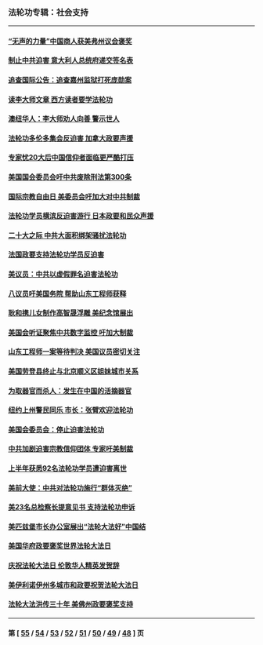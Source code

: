 ### 法轮功专辑：社会支持
---
#### [“无声的力量”中国商人获美弗州议会褒奖](../../pages/nf4386/n13941208.md?03150430) 
#### [制止中共迫害 意大利人总统府递交签名表](../../pages/nf4386/n13933726.md?03150430) 
#### [追查国际公告：追查嘉州监狱打死庞勋案](../../pages/nf4386/n13933461.md?03150430) 
#### [读李大师文章 西方读者要学法轮功](../../pages/nf4386/n13925142.md?03150430) 
#### [澳纽华人：李大师劝人向善 警示世人](../../pages/nf4386/n13924146.md?03150430) 
#### [法轮功多伦多集会反迫害 加拿大政要声援](../../pages/nf4386/n13881303.md?03150430) 
#### [专家忧20大后中国信仰者面临更严酷打压](../../pages/nf4386/n13874993.md?03150430) 
#### [美国国会委员会吁中共废除刑法第300条](../../pages/nf4386/n13868121.md?03150430) 
#### [国际宗教自由日 美委员会吁加大对中共制裁](../../pages/nf4386/n13855021.md?03150430) 
#### [法轮功学员横滨反迫害游行 日本政要和民众声援](../../pages/nf4386/n13847132.md?03150430) 
#### [二十大之际 中共大面积绑架骚扰法轮功](../../pages/nf4386/n13846381.md?03150430) 
#### [法国政要支持法轮功学员反迫害](../../pages/nf4386/n13841970.md?03150430) 
#### [美议员：中共以虚假罪名迫害法轮功](../../pages/nf4386/n13841083.md?03150430) 
#### [八议员吁美国务院 帮助山东工程师获释](../../pages/nf4386/n13836379.md?03150430) 
#### [耿和携儿女制作高智晟浮雕 美纪念馆展出](../../pages/nf4386/n13829624.md?03150430) 
#### [美国会听证聚焦中共数字监控 吁加大制裁](../../pages/nf4386/n13825083.md?03150430) 
#### [山东工程师一案等待判决 美国议员密切关注](../../pages/nf4386/n13815065.md?03150430) 
#### [美国劳登县终止与北京顺义区姐妹城市关系](../../pages/nf4386/n13811030.md?03150430) 
#### [为取器官而杀人：发生在中国的活摘器官](../../pages/nf4386/n13794731.md?03150430) 
#### [纽约上州警民同乐 市长：张臂欢迎法轮功](../../pages/nf4386/n13794375.md?03150430) 
#### [美国会委员会：停止迫害法轮功](../../pages/nf4386/n13788164.md?03150430) 
#### [中共加剧迫害宗教信仰团体 专家吁美制裁](../../pages/nf4386/n13780252.md?03150430) 
#### [上半年获悉92名法轮功学员遭迫害离世](../../pages/nf4386/n13772701.md?03150430) 
#### [美前大使：中共对法轮功施行“群体灭绝”](../../pages/nf4386/n13771705.md?03150430) 
#### [美23名总检察长提意见书 支持法轮功申诉](../../pages/nf4386/n13766596.md?03150430) 
#### [美匹兹堡市长办公室展出“法轮大法好”中国结](../../pages/nf4386/n13749721.md?03150430) 
#### [美国华府政要褒奖世界法轮大法日](../../pages/nf4386/n13743770.md?03150430) 
#### [庆祝法轮大法日 伦敦华人精英发贺辞](../../pages/nf4386/n13741593.md?03150430) 
#### [美伊利诺伊州多城市和政要祝贺法轮大法日](../../pages/nf4386/n13737149.md?03150430) 
#### [法轮大法洪传三十年 美佛州政要褒奖支持](../../pages/nf4386/n13737103.md?03150430) 

---
#### 第 [ [55](./55.md?03150430) / [54](./54.md?03150430) / [53](./53.md?03150430) / [52](./52.md?03150430) / [51](./51.md?03150430) / [50](./50.md?03150430) / [49](./49.md?03150430) / [48](./48.md?03150430) ] 页
